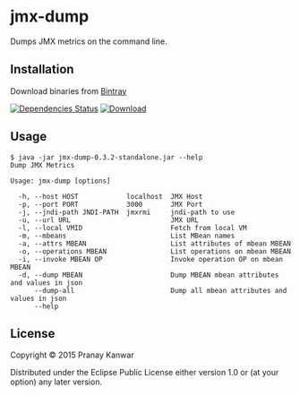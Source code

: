 # jmx-dump

Dumps JMX metrics on the command line.

## Installation

Download binaries from [Bintray](https://bintray.com/r4um/generic/jmx-dump)

[![Dependencies Status](http://jarkeeper.com/r4um/jmx-dump/status.png)](http://jarkeeper.com/r4um/jmx-dump)
[![Download](https://api.bintray.com/packages/r4um/generic/jmx-dump/images/download.svg) ](https://bintray.com/r4um/generic/jmx-dump/_latestVersion)

## Usage

```shell
$ java -jar jmx-dump-0.3.2-standalone.jar --help
Dump JMX Metrics

Usage: jmx-dump [options]

  -h, --host HOST            localhost  JMX Host
  -p, --port PORT            3000       JMX Port
  -j, --jndi-path JNDI-PATH  jmxrmi     jndi-path to use
  -u, --url URL                         JMX URL
  -l, --local VMID                      Fetch from local VM
  -m, --mbeans                          List MBean names
  -a, --attrs MBEAN                     List attributes of mbean MBEAN
  -o, --operations MBEAN                List operations on mbean MBEAN
  -i, --invoke MBEAN OP                 Invoke operation OP on mbean MBEAN
  -d, --dump MBEAN                      Dump MBEAN mbean attributes and values in json
      --dump-all                        Dump all mbean attributes and values in json
      --help
```


## License

Copyright © 2015 Pranay Kanwar

Distributed under the Eclipse Public License either version 1.0 or (at
your option) any later version.
